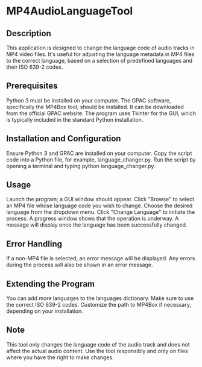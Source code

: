 # MP4AudioLanguageTool

## Description
This application is designed to change the language code of audio tracks in MP4 video files. It's useful for adjusting the language metadata in MP4 files to the correct language, based on a selection of predefined languages and their ISO 639-2 codes.

## Prerequisites
Python 3 must be installed on your computer.
The GPAC software, specifically the MP4Box tool, should be installed. It can be downloaded from the official GPAC website.
The program uses Tkinter for the GUI, which is typically included in the standard Python installation.

## Installation and Configuration
Ensure Python 3 and GPAC are installed on your computer.
Copy the script code into a Python file, for example, language_changer.py.
Run the script by opening a terminal and typing python language_changer.py.

## Usage
Launch the program; a GUI window should appear.
Click "Browse" to select an MP4 file whose language code you wish to change.
Choose the desired language from the dropdown menu.
Click "Change Language" to initiate the process. A progress window shows that the operation is underway.
A message will display once the language has been successfully changed.

## Error Handling
If a non-MP4 file is selected, an error message will be displayed.
Any errors during the process will also be shown in an error message.

## Extending the Program
You can add more languages to the languages dictionary. Make sure to use the correct ISO 639-2 codes.
Customize the path to MP4Box if necessary, depending on your installation.

## Note
This tool only changes the language code of the audio track and does not affect the actual audio content.
Use the tool responsibly and only on files where you have the right to make changes.
